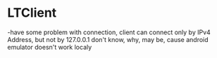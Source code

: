 # LTClient 

-have some problem with connection, client can connect only by IPv4 Address,
but not by 127.0.0.1
don't know, why, may be, cause android emulator doesn't work localy